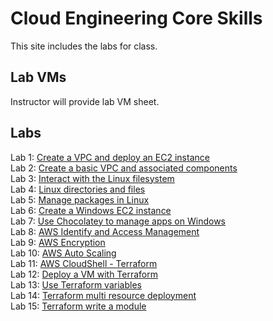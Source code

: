 # Cloud Engineering Core Skills

This site includes the labs for class.


## Lab VMs  
Instructor will provide lab VM sheet.

## Labs

Lab 1: [Create a VPC and deploy an EC2 instance](labs/aws_vpc_ec2)  
Lab 2: [Create a basic VPC and associated components](labs/aws_create_vpc)  
Lab 3: [Interact with the Linux filesystem](labs/linux_filesystem)  
Lab 4: [Linux directories and files](labs/linux_directories/)  
Lab 5: [Manage packages in Linux](labs/linux_packages/)  
Lab 6: [Create a Windows EC2 instance](labs/windows_ec2/)  
Lab 7: [Use Chocolatey to manage apps on Windows](labs/windows_chocolatey/)  
Lab 8: [AWS Identify and Access Management](labs/aws_iam/)  
Lab 9: [AWS Encryption](labs/aws_encryption/)  
Lab 10: [AWS Auto Scaling](labs/aws_ec2_autoscaling/)  
Lab 11: [AWS CloudShell - Terraform](labs/tf_cloudshell)  
Lab 12: [Deploy a VM with Terraform](labs/tf-first-instance/)  
Lab 13: [Use Terraform variables](labs/tf-variables-and-output/)  
Lab 14: [Terraform multi resource deployment](labs/tf-more-variables/)  
Lab 15: [Terraform write a module](labs/tf-write-module/)  

